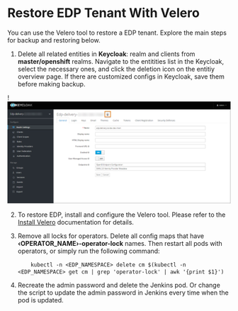 # Restore EDP Tenant With Velero

You can use the Velero tool to restore a EDP tenant. Explore the main steps for backup and restoring below.

1. Delete all related entities in **Keycloak**: realm and clients from **master/openshift** realms. Navigate to the entitities list in the Keycloak, select the necessary ones, and click the deletion icon on the entitiy overview page.
   If there are customized configs in Keycloak, save them before making backup.

  !![Remove keycloak realm](../assets/operator-guide/delete-keycloak-realm.png "Remove keycloak realm")

2. To restore EDP, install and configure the Velero tool. Please refer to the [Install Velero](install-velero.md) documentation for details.

3. Remove all locks for operators. Delete all config maps that have **&#8249;OPERATOR_NAME&#8250;-operator-lock** names. Then restart all pods with operators, or simply run the following command:

           kubectl -n <EDP_NAMESPACE> delete cm $(kubectl -n <EDP_NAMESPACE> get cm | grep 'operator-lock' | awk '{print $1}')

4. Recreate the admin password and delete the Jenkins pod. Or change the script to update the admin password in Jenkins every time when the pod is updated.
